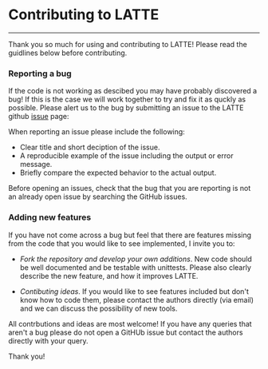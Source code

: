 
# Contributing to LATTE

-----------

Thank you so much for using and contributing to LATTE! Please read the guidlines below before contributing.


### Reporting a bug

If the code is not working as descibed you may have probably discovered a bug! If this is the case we will work together to try and fix it as quckly as possible. Please alert us to the bug by submitting an issue to the LATTE github [issue](https://github.com/noraeisner/LATTE/issues) page:

When reporting an issue please include the following:  

- Clear title and short deciption of the issue. 
- A reproducible example of the issue including the output or error message.
- Briefly compare the expected behavior to the actual output. 

Before opening an issues, check that the bug that you are reporting is not an already open issue by searching the GitHub issues. 

### Adding new features

If you have not come across a bug but feel that there are features missing from the code that you would like to see implemented, I invite you to: 

- *Fork the repository and develop your own additions*. New code should be well documented and be testable with unittests. Please also clearly describe the new feature, and how it improves LATTE. 

- *Contibuting ideas*. If you would like to see features included but don't know how to code them, please contact the authors directly (via email) and we can discuss the possibility of new tools. 


All contrbutions and ideas are most welcome! If you have any queries that aren't a bug please do not open a GitHUb issue but contact the authors directly with your query. 

Thank you! 
















